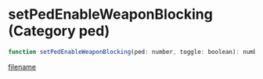 # setPedEnableWeaponBlocking (Category ped)

```js
function setPedEnableWeaponBlocking(ped: number, toggle: boolean): number
```

[filename](setPedEnableWeaponBlocking_m.md ':include')